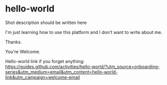 # hello-world
Shot description should be written here

I'm just learning how to use this platform and I don't want to write about me.

Thanks.

You're Welcome.

Hello-world link if you forget anything:
https://guides.github.com/activities/hello-world/?utm_source=onboarding-series&utm_medium=email&utm_content=hello-world-link&utm_campaign=welcome-email
